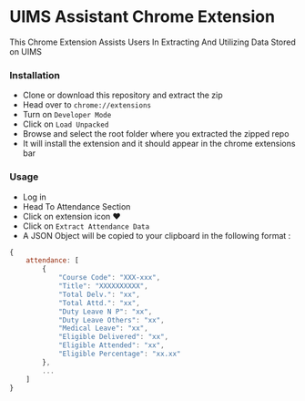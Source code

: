 # UIMS Assistant Chrome Extension

This Chrome Extension Assists Users In Extracting And Utilizing Data Stored on UIMS

### Installation

-   Clone or download this repository and extract the zip
-   Head over to `chrome://extensions`
-   Turn on `Developer Mode`
-   Click on `Load Unpacked`
-   Browse and select the root folder where you extracted the zipped repo
-   It will install the extension and it should appear in the chrome extensions bar

### Usage

-   Log in
-   Head To Attendance Section
-   Click on extension icon :heart:
-   Click on `Extract Attendance Data`
-   A JSON Object will be copied to your clipboard in the following format :

```javascript
{
    attendance: [
        {
            "Course Code": "XXX-xxx",
            "Title": "XXXXXXXXXX",
            "Total Delv.": "xx",
            "Total Attd.": "xx",
            "Duty Leave N P": "xx",
            "Duty Leave Others": "xx",
            "Medical Leave": "xx",
            "Eligible Delivered": "xx",
            "Eligible Attended": "xx",
            "Eligible Percentage": "xx.xx"
        },
        ...
    ]
}
```

